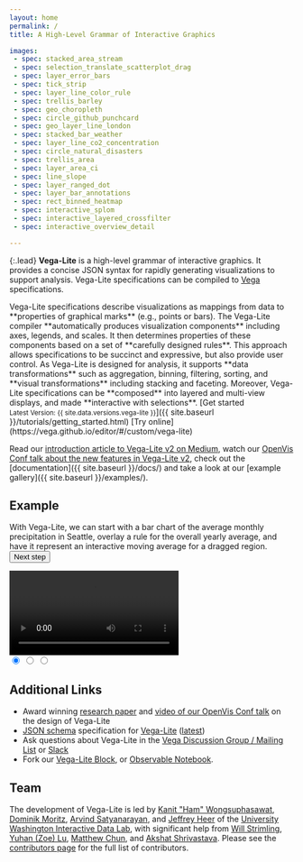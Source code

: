 ```yaml
---
layout: home
permalink: /
title: A High-Level Grammar of Interactive Graphics

images:
 - spec: stacked_area_stream
 - spec: selection_translate_scatterplot_drag
 - spec: layer_error_bars
 - spec: tick_strip
 - spec: layer_line_color_rule
 - spec: trellis_barley
 - spec: geo_choropleth
 - spec: circle_github_punchcard
 - spec: geo_layer_line_london
 - spec: stacked_bar_weather
 - spec: layer_line_co2_concentration
 - spec: circle_natural_disasters
 - spec: trellis_area
 - spec: layer_area_ci
 - spec: line_slope
 - spec: layer_ranged_dot
 - spec: layer_bar_annotations
 - spec: rect_binned_heatmap
 - spec: interactive_splom
 - spec: interactive_layered_crossfilter
 - spec: interactive_overview_detail

---
```


{:.lead}
**Vega-Lite** is a high-level grammar of interactive graphics. It provides a concise JSON syntax for rapidly generating visualizations to support analysis. Vega-Lite specifications can be compiled to [Vega](http://vega.github.io/vega) specifications.


<span class="lead-columns">
  <span>
    Vega-Lite specifications describe visualizations as mappings from data to **properties of graphical marks** (e.g., points or bars). The Vega-Lite compiler **automatically produces visualization components** including axes, legends, and scales. It then determines properties of these components based on a set of **carefully designed rules**. This approach allows specifications to be succinct and expressive, but also provide user control. As Vega-Lite is designed for analysis, it supports **data transformations** such as aggregation, binning, filtering, sorting, and **visual transformations** including stacking and faceting. Moreover, Vega-Lite specifications can be **composed** into layered and multi-view displays, and made **interactive with selections**.
  </span>
  <span class="lead-buttons">
    [Get started<br><small>Latest Version: {{ site.data.versions.vega-lite }}</small>]({{ site.baseurl }}/tutorials/getting_started.html)
    [Try online](https://vega.github.io/editor/#/custom/vega-lite)
  </span>
</span>

Read our [introduction article to Vega-Lite v2 on Medium](https://medium.com/@uwdata/de6661c12d58), watch our [OpenVis Conf talk about the new features in Vega-Lite v2](https://www.youtube.com/watch?v=9uaHRWj04D4), check out the [documentation]({{ site.baseurl }}/docs/) and take a look at our [example gallery]({{ site.baseurl }}/examples/).

## Example

<div id="carousel" class="carousel">
  <p>
    With Vega-Lite, we can start with a <a class="slide-nav" data-slide="0" data-state="active">bar chart of the average monthly precipitation</a> in Seattle, <a class="slide-nav" data-slide="1">overlay a rule for the overall yearly average</a>, and have it represent <a class="slide-nav" data-slide="2">an interactive moving average for a dragged region</a>. <button class="next-slide">Next step</button>
  </p>

  <div class="slides">
    <div class="slide" data-state="active">
      <div class="vl-example" data-name="bar_month"></div>
    </div>
    <div class="slide">
      <div class="vl-example" data-name="layer_bar_month"></div>
    </div>
    <div class="slide video-demo">
      <div class="vl-example" data-name="selection_layer_bar_month"></div>
      <video loop>
        <source src="{{ site.baseurl }}/site/static/moving-avg.mp4" type="video/mp4">
      </video>
    </div>
  </div>
  <div class="indicators">
    <input class="indicator" name="indicator" data-slide="0" data-state="active" checked type="radio" />
    <input class="indicator" name="indicator" data-slide="1" type="radio" />
    <input class="indicator" name="indicator" data-slide="2" type="radio" />
  </div>
</div>

## Additional Links

- Award winning [research paper](http://idl.cs.washington.edu/papers/vega-lite) and [video of our OpenVis Conf talk](https://www.youtube.com/watch?v=9uaHRWj04D4) on the design of Vega-Lite
- [JSON schema](http://json-schema.org/) specification for [Vega-Lite](https://github.com/vega/schema) ([latest](https://vega.github.io/schema/vega-lite/v2.json))
- Ask questions about Vega-Lite in the [Vega Discussion Group / Mailing List](http://bit.ly/vega-discuss) or [Slack](http://bit.ly/vega-slack)
- Fork our [Vega-Lite Block](https://bl.ocks.org/domoritz/455e1c7872c4b38a58b90df0c3d7b1b9), or [Observable Notebook](https://beta.observablehq.com/@domoritz/vega-lite-demo).


## Team

The development of Vega-Lite is led by [Kanit "Ham" Wongsuphasawat](https://twitter.com/kanitw), [Dominik Moritz](https://twitter.com/domoritz), [Arvind Satyanarayan](https://twitter.com/arvindsatya1), and [Jeffrey Heer](https://twitter.com/jeffrey_heer) of the [University Washington Interactive Data Lab](https://idl.cs.washington.edu), with significant help from [Will Strimling](https://willium.com), [Yuhan (Zoe) Lu](https://github.com/YuhanLu), [Matthew Chun](http://mattwchun.com/), and [Akshat Shrivastava](https://github.com/AkshatSh).
Please see the [contributors page](https://github.com/vega/vega-lite/graphs/contributors) for the full list of contributors.
